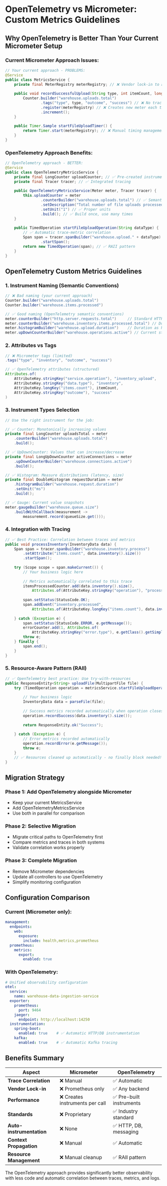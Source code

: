 # OpenTelemetry vs Micrometer: Custom Metrics Guidelines

## Why OpenTelemetry is Better Than Your Current Micrometer Setup

### Current Micrometer Approach Issues:
```java
// Your current approach - PROBLEMS:
@Service
public class MetricsService {
    private final MeterRegistry meterRegistry; // ❌ Vendor lock-in to Micrometer
    
    public void recordSuccessfulUpload(String type, int itemCount, long fileSizeBytes) {
        Counter.builder("warehouse.uploads.total")
                .tags("type", type, "outcome", "success") // ❌ No trace correlation
                .register(meterRegistry) // ❌ Creates new meter each time (inefficient)
                .increment();
    }
    
    public Timer.Sample startFileUploadTimer() {
        return Timer.start(meterRegistry); // ❌ Manual timing management
    }
}
```

### OpenTelemetry Approach Benefits:
```java
// OpenTelemetry approach - BETTER:
@Service  
public class OpenTelemetryMetricsService {
    private final LongCounter uploadCounter; // ✅ Pre-created instruments
    private final Tracer tracer; // ✅ Integrated tracing
    
    public OpenTelemetryMetricsService(Meter meter, Tracer tracer) {
        this.uploadCounter = meter
                .counterBuilder("warehouse.uploads.total") // ✅ Semantic naming
                .setDescription("Total number of file uploads processed")
                .setUnit("1") // ✅ Proper units
                .build(); // ✅ Build once, use many times
    }
    
    public TimedOperation startFileUploadOperation(String dataType) {
        // ✅ Automatic trace-metric correlation
        Span span = tracer.spanBuilder("warehouse.upload." + dataType)
                .startSpan();
        return new TimedOperation(span); // ✅ RAII pattern
    }
}
```

## OpenTelemetry Custom Metrics Guidelines

### 1. Instrument Naming (Semantic Conventions)
```java
// ❌ Bad naming (your current approach)
Counter.builder("warehouse.uploads.total")
Counter.builder("warehouse.items.processed")

// ✅ Good naming (OpenTelemetry semantic conventions)
meter.counterBuilder("http.server.requests.total")     // Standard HTTP metrics
meter.counterBuilder("warehouse.inventory.items.processed.total") // Domain-specific
meter.histogramBuilder("warehouse.upload.duration")    // Duration as histogram
meter.upDownCounterBuilder("warehouse.operations.active") // Current state
```

### 2. Attributes vs Tags
```java
// ❌ Micrometer tags (limited)
.tags("type", "inventory", "outcome", "success")

// ✅ OpenTelemetry attributes (structured)
Attributes.of(
    AttributeKey.stringKey("service.operation"), "inventory_upload",
    AttributeKey.stringKey("data.type"), "inventory", 
    AttributeKey.longKey("items.count"), itemCount,
    AttributeKey.stringKey("outcome"), "success"
)
```

### 3. Instrument Types Selection
```java
// Use the right instrument for the job:

// ✅ Counter: Monotonically increasing values
private final LongCounter uploadsTotal = meter
    .counterBuilder("warehouse.uploads.total")
    .build();

// ✅ UpDownCounter: Values that can increase/decrease  
private final LongUpDownCounter activeConnections = meter
    .upDownCounterBuilder("warehouse.connections.active")
    .build();

// ✅ Histogram: Measure distributions (latency, size)
private final DoubleHistogram requestDuration = meter
    .histogramBuilder("warehouse.request.duration")
    .setUnit("ms")
    .build();

// ✅ Gauge: Current value snapshots
meter.gaugeBuilder("warehouse.queue.size")
    .buildWithCallback(measurement -> 
        measurement.record(queueSize.get()));
```

### 4. Integration with Tracing
```java
// ✅ Best Practice: Correlation between traces and metrics
public void processInventory(InventoryData data) {
    Span span = tracer.spanBuilder("warehouse.inventory.process")
        .setAttribute("items.count", data.inventory().size())
        .startSpan();
        
    try (Scope scope = span.makeCurrent()) {
        // Your business logic here
        
        // Metrics automatically correlated to this trace
        itemsProcessedCounter.add(data.inventory().size(),
            Attributes.of(AttributeKey.stringKey("operation"), "process"));
            
        span.setStatus(StatusCode.OK);
        span.addEvent("inventory.processed", 
            Attributes.of(AttributeKey.longKey("items.count"), data.inventory().size()));
            
    } catch (Exception e) {
        span.setStatus(StatusCode.ERROR, e.getMessage());
        errorCounter.add(1, Attributes.of(
            AttributeKey.stringKey("error.type"), e.getClass().getSimpleName()));
        throw e;
    } finally {
        span.end();
    }
}
```

### 5. Resource-Aware Pattern (RAII)
```java
// ✅ OpenTelemetry best practice: Use try-with-resources
public ResponseEntity<String> uploadFile(MultipartFile file) {
    try (TimedOperation operation = metricsService.startFileUploadOperation("inventory")) {
        
        // Your business logic
        InventoryData data = parseFile(file);
        
        // Success metrics recorded automatically when operation closes
        operation.recordSuccess(data.inventory().size());
        
        return ResponseEntity.ok("Success");
        
    } catch (Exception e) {
        // Error metrics recorded automatically 
        operation.recordError(e.getMessage());
        throw e;
    }
    // ✅ Resources cleaned up automatically - no finally block needed!
}
```

## Migration Strategy

### Phase 1: Add OpenTelemetry alongside Micrometer
- Keep your current MetricsService
- Add OpenTelemetryMetricsService 
- Use both in parallel for comparison

### Phase 2: Selective Migration
- Migrate critical paths to OpenTelemetry first
- Compare metrics and traces in both systems
- Validate correlation works properly

### Phase 3: Complete Migration  
- Remove Micrometer dependencies
- Update all controllers to use OpenTelemetry
- Simplify monitoring configuration

## Configuration Comparison

### Current (Micrometer only):
```yaml
management:
  endpoints:
    web:
      exposure:
        include: health,metrics,prometheus
  prometheus:
    metrics:
      export:
        enabled: true
```

### With OpenTelemetry:
```yaml
# Unified observability configuration
otel:
  service:
    name: warehouse-data-ingestion-service
  exporter:
    prometheus:
      port: 9464
    jaeger:  
      endpoint: http://localhost:14250
  instrumentation:
    spring-boot:
      enabled: true    # ✅ Automatic HTTP/DB instrumentation
    kafka:
      enabled: true    # ✅ Automatic Kafka tracing
```

## Benefits Summary

| Aspect | Micrometer | OpenTelemetry |
|--------|------------|---------------|
| **Trace Correlation** | ❌ Manual | ✅ Automatic |
| **Vendor Lock-in** | ❌ Prometheus only | ✅ Any backend |
| **Performance** | ❌ Creates instruments per call | ✅ Pre-built instruments |
| **Standards** | ❌ Proprietary | ✅ Industry standard |
| **Auto-instrumentation** | ❌ None | ✅ HTTP, DB, messaging |
| **Context Propagation** | ❌ Manual | ✅ Automatic |
| **Resource Management** | ❌ Manual cleanup | ✅ RAII pattern |

The OpenTelemetry approach provides significantly better observability with less code and automatic correlation between traces, metrics, and logs.
